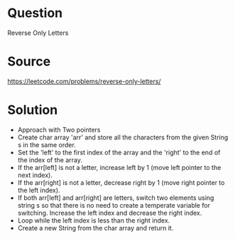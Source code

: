 # Question
Reverse Only Letters

# Source
https://leetcode.com/problems/reverse-only-letters/

# Solution
 - Approach with Two pointers
 - Create char array 'arr' and store all the characters from the given String s in the same order.
 - Set the 'left' to the first index of the array and the 'right' to the end of the index of the array.
 - If the arr[left] is not a letter, increase left by 1 (move left pointer to the next index).
 - If the arr[right] is not a letter, decrease right by 1 (move right pointer to the left index).
 - If both arr[left] and arr[right] are letters, switch two elements using string s so that there is no need to create a temperate variable for switching. Increase the left index and decrease the right index.
 - Loop while the left index is less than the right index.
 - Create a new String from the char array and return it.
